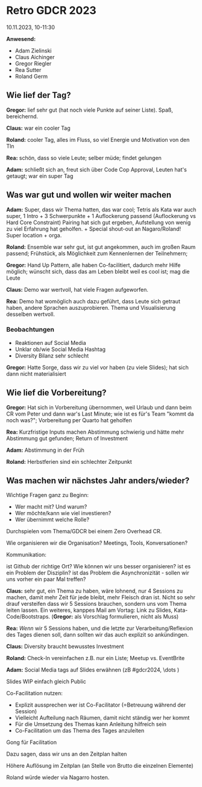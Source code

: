 # Retro GDCR 2023

10.11.2023, 10-11:30

**Anwesend:**

- Adam Zielinski
- Claus Aichinger
- Gregor Riegler
- Rea Sutter
- Roland Germ

## Wie lief der Tag?

**Gregor:** lief sehr gut (hat noch viele Punkte auf seiner Liste). Spaß, bereichernd.

**Claus:** war ein cooler Tag

**Roland:** cooler Tag, alles im Fluss, so viel Energie und Motivation von den Tln

**Rea:** schön, dass so viele Leute; selber müde; findet gelungen

**Adam:** schließt sich an, freut sich über Code Cop Approval, Leuten hat's getaugt; war ein super Tag

## Was war gut und wollen wir weiter machen

**Adam:** Super, dass wir Thema hatten, das war cool; Tetris als Kata war auch super, 1 Intro + 3 Schwerpunkte + 1 Auflockerung passend (Auflockerung vs Hard Core Constraint) Pairing hat sich gut ergeben, Aufstellung von wenig zu viel Erfahrung hat geholfen. + Special shout-out an Nagaro/Roland! Super location + orga.

**Roland:** Ensemble war sehr gut, ist gut angekommen, auch im großen Raum passend; Frühstück, als Möglichkeit zum Kennenlernen der Teilnehmern;

**Gregor:** Hand Up Pattern, alle haben Co-facilitiert, dadurch mehr Hilfe möglich; wünscht sich, dass das am Leben bleibt weil es cool ist; mag die Leute

**Claus:** Demo war wertvoll, hat viele Fragen aufgeworfen.

**Rea:** Demo hat womöglich auch dazu geführt, dass Leute sich getraut haben, andere Sprachen auszuprobieren. Thema und Visualisierung desselben wertvoll.

### Beobachtungen

- Reaktionen auf Social Media
- Unklar ob/wie Social Media Hashtag
- Diversity Bilanz sehr schlecht

**Gregor:** Hatte Sorge, dass wir zu viel vor haben (zu viele Slides); hat sich dann nicht materialisiert

## Wie lief die Vorbereitung?

**Gregor:** Hat sich in Vorbereitung übernommen, weil Urlaub und dann beim CR vom Peter und dann war's Last Minute; wie ist es für's Team "kommt da noch was?"; Vorbereitung per Quarto hat geholfen

**Rea:** Kurzfristige Inputs machen Abstimmung schwierig und hätte mehr Abstimmung gut gefunden; Return of Investment

**Adam:** Abstimmung in der Früh

**Roland:** Herbstferien sind ein schlechter Zeitpunkt

## Was machen wir nächstes Jahr anders/wieder?

Wichtige Fragen ganz zu Beginn:

- Wer macht mit? Und warum?
- Wer möchte/kann wie viel investieren?
- Wer übernimmt welche Rolle?

Durchspielen vom Thema/GDCR bei einem Zero Overhead CR.

Wie organisieren wir die Organisation? Meetings, Tools, Konversationen?

Kommunikation:

ist Github der richtige Ort?
Wie können wir uns besser organisieren? ist es ein Problem der Disziplin?
ist das Problem die Asynchronizität - sollen wir uns vorher ein paar Mal treffen?

**Claus:** sehr gut, ein Thema zu haben, wäre lohnend, nur 4 Sessions zu machen, damit mehr Zeit für jede bleibt, mehr Fleisch dran ist. Nicht so sehr drauf versteifen dass wir 5 Sessions brauchen, sondern uns vom Thema leiten lassen. Ein weiteres, kanppes Mail am Vortag: Link zu Slides, Kata-Code/Bootstraps. (**Gregor:** als Vorschlag formulieren, nicht als Muss)

**Rea:** *Wenn* wir 5 Sessions haben, und die letzte zur Verarbeitung/Reflexion des Tages dienen soll, dann sollten wir das auch explizit so ankündingen.

**Claus:** Diversity braucht bewusstes Investment

**Roland:** Check-In vereinfachen z.B. nur ein Liste; Meetup vs. EventBrite

**Adam:** Social Media tags auf Slides erwähnen (zB #gdcr2024, \dots )

Slides WIP einfach gleich Public

Co-Facilitation nutzen:

- Explizit aussprechen wer ist Co-Facilitator (=Betreuung während der Session)
- Vielleicht Aufteilung nach Räumen, damit nicht ständig wer her kommt
- Für die Umsetzung des Themas kann Anleitung hilfreich sein
- Co-Facilitation um das Thema des Tages anzuleiten

Gong für Facilitation

Dazu sagen, dass wir uns an den Zeitplan halten

Höhere Auflösung im Zeitplan (an Stelle von Brutto die einzelnen Elemente)

Roland würde wieder via Nagarro hosten.
